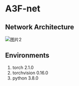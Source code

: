 # A3F-net

## Network Architecture

![图片2](E:\C_STUDY_CSU\E1107BYLW\小论文\SF\图片2.jpg)



## Environments

1. torch 2.1.0
2. torchvision 0.16.0
3. python 3.8.0



